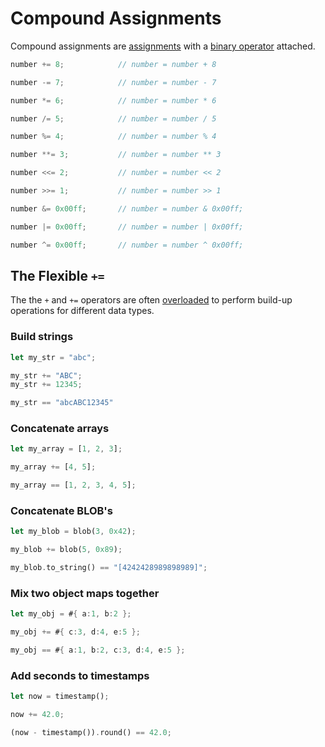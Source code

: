 Compound Assignments
====================

Compound assignments are [assignments](../variables/assignment.md) with a [binary operator](../operators/operators.md) attached.

```rust
number += 8;            // number = number + 8

number -= 7;            // number = number - 7

number *= 6;            // number = number * 6

number /= 5;            // number = number / 5

number %= 4;            // number = number % 4

number **= 3;           // number = number ** 3

number <<= 2;           // number = number << 2

number >>= 1;           // number = number >> 1

number &= 0x00ff;       // number = number & 0x00ff;

number |= 0x00ff;       // number = number | 0x00ff;

number ^= 0x00ff;       // number = number ^ 0x00ff;
```


The Flexible `+=`
-----------------

The the `+` and `+=` operators are often [overloaded](../functions/overload.md) to perform build-up
operations for different data types.

### Build strings

```rust
let my_str = "abc";

my_str += "ABC";
my_str += 12345;

my_str == "abcABC12345"
```

### Concatenate arrays

```rust
let my_array = [1, 2, 3];

my_array += [4, 5];

my_array == [1, 2, 3, 4, 5];
```

### Concatenate BLOB's

```rust
let my_blob = blob(3, 0x42);

my_blob += blob(5, 0x89);

my_blob.to_string() == "[4242428989898989]";
```

### Mix two object maps together

```rust
let my_obj = #{ a:1, b:2 };

my_obj += #{ c:3, d:4, e:5 };

my_obj == #{ a:1, b:2, c:3, d:4, e:5 };
```

### Add seconds to timestamps

```rust
let now = timestamp();

now += 42.0;

(now - timestamp()).round() == 42.0;
```

